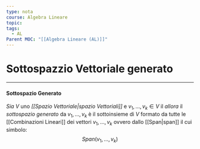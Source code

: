 ```yaml
---
type: nota
course: Algebra Lineare
topic: 
tags:
  - AL
Parent MOC: "[[Algebra Lineare (AL)]]"
---
```


# Sottospazzio Vettoriale generato
---
#### Sottospazio Generato
_Sia_ $V$ uno _[[Spazio Vettoriale|spazio Vettoriali]]_ e  $v_1,\dots,v_k  \in V$ il _allora_ il _sottospazio generato_ da $v_1,\dots,v_k$   è il sottoinsieme di $V$ formato da tutte le [[Combinazioni Lineari]] dei vettori $v_1,\dots,v_k$ ovvero dallo [[Span|span]] il cui simbolo:$$
Span(v_1,\dots,v_k)
$$
